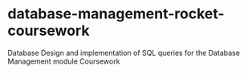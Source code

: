 # database-management-rocket-coursework
Database Design and implementation of SQL queries for the Database Management module  Coursework

